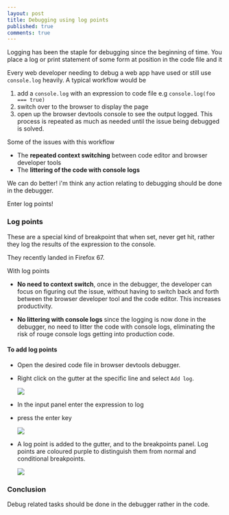 ```yaml
---
layout: post
title: Debugging using log points
published: true
comments: true
---
```


Logging has been the staple for debugging since the beginning of time. You place a log or print statement of
some form at position in the code file and it

<!--more-->

Every web developer needing to debug a web app have used or still use `console.log` heavily.
A typical workflow would be

1. add a `console.log` with an expression to code file e.g `console.log(foo === true)`
2. switch over to the browser to display the page
3. open up the browser devtools console to see the output logged.
   This process is repeated as much as needed until the issue being debugged is solved.

Some of the issues with this workflow

- The **repeated context switching** between code editor and browser developer tools
- The **littering of the code with console logs**

We can do better! i'm think any action relating to debugging should be done in the debugger.

Enter log points!

### Log points

These are a special kind of breakpoint that when set, never get hit, rather they log the results of
the expression to the console.

They recently landed in Firefox 67.

With log points

- **No need to context switch**, once in the debugger, the developer can focus on figuring out the issue,
  without having to switch back and forth between the browser developer tool and the code editor. This increases productivity.

- **No littering with console logs** since the logging is now done in the debugger, no need to litter the code with
  console logs, eliminating the risk of rouge console logs getting into production code.

#### To add log points

- Open the desired code file in browser devtools debugger.
- Right click on the gutter at the specific line and select `Add log`.

  ![][log-points-4]

- In the input panel enter the expression to log
- press the enter key

  ![][log-points-2]

- A log point is added to the gutter, and to the breakpoints panel. Log points are coloured purple to distinguish them from
  normal and conditional breakpoints.

  ![][log-points-3]

### Conclusion

Debug related tasks should be done in the debugger rather in the code.

[log-points-4]: /assets/imgs/log-points-4.jpeg
[log-points-2]: /assets/imgs/log-points-2.jpeg
[log-points-3]: /assets/imgs/log-points-3.jpeg
